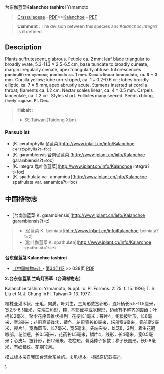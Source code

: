 台东伽蓝菜**Kalanchoe tashiroi** Yamamoto

> [Crassulaceae](http://www.iplant.cn/info/Crassulaceae?t=foc) - [PDF](http://www.iplant.cn/foc/pdf/Crassulaceae.pdf)>>[Kalanchoe](http://www.iplant.cn/info/Kalanchoe?t=foc) - [PDF](http://www.iplant.cn/foc/pdf/Kalanchoe.pdf)

> **Comment** : 
> The division between this species and *Kalanchoe integra* is ill defined.

## Description

Plants suffrutescent, glabrous. Petiole ca. 2 mm; leaf blade triangular to broadly ovate, 5.3-11.3 × 2.5-6.5 cm, base truncate to broadly cuneate, margin irregularly crenate, apex triangularly obtuse. Inflorescences paniculiform cymose; pedicels ca. 1 mm. Sepals linear-lanceolate, ca. 8 × 3 mm. Corolla yellow; tube urn-shaped, ca. 1 × 0.2-0.6 cm; lobes broadly elliptic, ca. 7 × 5 mm, apex abruptly acute. Stamens inserted at corolla throat; filaments ca. 1.2 cm. Nectar scales linear, ca. 4 × 0.5 mm. Carpels lanceolate, ca. 1.2 cm. Styles short. Follicles many seeded. Seeds oblong, finely rugose. Fl. Dec.

> **Habait** : 
>* SE Taiwan (Taidong Xian).

### Parsublist

* [K.  ceratophylla  伽蓝菜](http://www.iplant.cn/info/Kalanchoe ceratophylla?t=foc)
* [K.  garambiensis  台南伽蓝菜](http://www.iplant.cn/info/Kalanchoe garambiensis?t=foc)
* [K.  integra  匙叶伽蓝菜](http://www.iplant.cn/info/Kalanchoe integra?t=foc)
* [K.  spathulata var. annamica  ](http://www.iplant.cn/info/Kalanchoe spathulata var. annamica?t=foc)

## 中国植物志

## 
* [台南伽蓝菜  K.  garambiensis](http://www.iplant.cn/info/Kalanchoe garambiensis?t=z)
> * [伽蓝菜  K.  laciniata](http://www.iplant.cn/info/Kalanchoe laciniata?t=z)
> * [匙叶伽蓝菜  K.  spathulata](http://www.iplant.cn/info/Kalanchoe spathulata?t=z)

**台东伽蓝菜 Kalanchoe tashiroi**

* [《中国植物志》](http://www.iplant.cn/frps)- [第34(1)卷](http://www.iplant.cn/frps/vol/34(1)) >> 038页 [PDF](http://www.iplant.cn/frps/pdf/34(1)/038a.PDF)

**2.台东伽蓝菜 兰屿灯笼草（台湾植物志）**

Kalanchoe tashiroi Yamamoto, Suppl. Ic. Pl. Formos. 2: 25. f. 15. 1926; T. S. Liu et N. J. Chung in Fl. Taiwan 3: 13. 1977.

植株亚灌木状，无毛，肉质。叶对生，三角形或宽卵形，连叶柄长5.5-11.5厘米，宽2.5-6.5厘米，先端三角形，钝，基部截平或宽楔形，边缘有不整齐的圆齿；叶柄长2毫米。聚伞花序圆锥状排列；花梗长1毫米；萼片4，线状披针形，长8毫米，宽3毫米；花冠高脚碟状，黄色，花冠管长10毫米，坛部宽6毫米，管部宽2毫米，裂片4，宽椭圆形，长7毫米，宽5毫米，先端突尖，雄蕊8，2列，着生花冠喉部，花丝短，长0.5毫米，花药长1.5毫米，鳞片4，线形，长4毫米，宽0.5毫米；心皮4，披针形，长12毫米，花柱短。蓇葖种子多数；种子长圆形，长0.8毫米，有细皱纹。花期12月。

模式标本采自我国台湾台东兰屿。未见标本。根据原记载描述。

}
